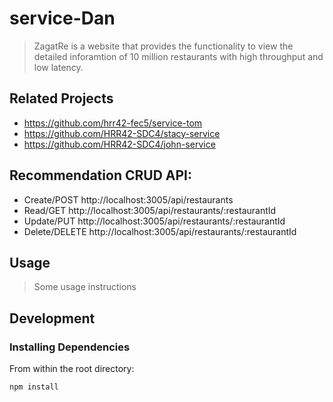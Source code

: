# service-Dan

> ZagatRe is a website that provides the functionality to view the detailed inforamtion of 10 million restaurants with high throughput and low latency.

## Related Projects

  - https://github.com/hrr42-fec5/service-tom
  - https://github.com/HRR42-SDC4/stacy-service
  - https://github.com/HRR42-SDC4/john-service


## Recommendation CRUD API:
- Create/POST http://localhost:3005/api/restaurants
- Read/GET http://localhost:3005/api/restaurants/:restaurantId
- Update/PUT http://localhost:3005/api/restaurants/:restaurantId
- Delete/DELETE http://localhost:3005/api/restaurants/:restaurantId

## Usage

> Some usage instructions

## Development

### Installing Dependencies

From within the root directory:

```sh
npm install
```
